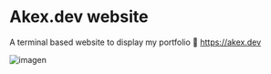 # Akex.dev website
A terminal based website to display my portfolio
📎 https://akex.dev

![imagen](https://github.com/user-attachments/assets/21378280-92a9-4809-8af1-57dcecc99b1e)
